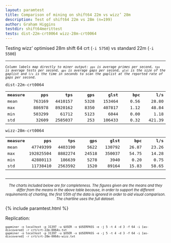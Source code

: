 ```yaml
---
layout: paramtest
title: Comparison of mining on shift64 22m vs wizz’ 28m
description: Test of shift64 22m vs 28m (n=199)
author: Graham Higgins
testdir: shift64merittest
tests: dist-22m-crt0064 wizz-28m-crt0064
---
```



<div class="ui raised padded container segment">
  <p>Testing wizz’ optimised 28m shift 64 crt (<code>-i 5750</code>) vs standard 22m (<code>-i 5500</code>)</p>
  <div style="font-family: monospace; font-size:90%">
    <hr>
    <p style="font-size: 80%"><em>Column labels map directly to miner output: <code>pps</code> is average primes per second, <code>tps</code> is average tests per second, <code>gps</code> is average gaps per second, <code>glst</code> is the size of the gaplist and <code>l/s</code> is the time in seconds to scan the gaplist at the reported rate of gaps per second.</em></p>
    <div class="ui two column doubling stackable grid container">
        <div class="column">
            <p class="ui tiny header" style="margin:0;padding:0">dist-22m-crt0064</p>
            <table width="100%">
                <tr><th align="left">measure</th><th align="right" width="16%">pps</th><th align="right" width="16%">tps</th><th align="right" width="16%">gps</th><th align="right" width="16%">glst</th><th align="right" width="16%">bpc</th><th align="right" width="16%">l/s</th></tr>
                <tr><td align="left">mean</td><td align="right">763169</td><td align="right">4410157</td><td align="right">5328</td><td align="right">153464</td><td align="right">0.56</td><td align="right">28.80</td></tr>
                <tr><td align="left">max</td><td align="right">886978</td><td align="right">8920162</td><td align="right">8350</td><td align="right">407817</td><td align="right">1.12</td><td align="right">48.84</td></tr>
                <tr><td align="left">min</td><td align="right">503299</td><td align="right">61712</td><td align="right">5123</td><td align="right">6044</td><td align="right">0.00</td><td align="right">1.18</td></tr>
                <tr><td align="left">std</td><td align="right">32609</td><td align="right">2585037</td><td align="right">253</td><td align="right">106433</td><td align="right">0.32</td><td align="right">421.39</td></tr>
            </table>
        </div>
        <div class="column">
            <p class="ui tiny header" style="margin:0;padding:0">wizz-28m-crt0064</p>
            <table width="100%">
                <tr><th align="left">measure</th><th align="right" width="16%">pps</th><th align="right" width="16%">tps</th><th align="right" width="16%">gps</th><th align="right" width="16%">glst</th><th align="right" width="16%">bpc</th><th align="right" width="16%">l/s</th></tr>
                <tr><td align="left">mean</td><td align="right">47749399</td><td align="right">4403190</td><td align="right">5622</td><td align="right">130792</td><td align="right">26.87</td><td align="right">23.26</td></tr>
                <tr><td align="left">max</td><td align="right">192825504</td><td align="right">8882274</td><td align="right">24518</td><td align="right">350037</td><td align="right">54.75</td><td align="right">14.28</td></tr>
                <tr><td align="left">min</td><td align="right">42880113</td><td align="right">186639</td><td align="right">5278</td><td align="right">3940</td><td align="right">0.20</td><td align="right">0.75</td></tr>
                <tr><td align="left">std</td><td align="right">11738410</td><td align="right">2563592</td><td align="right">1520</td><td align="right">89164</td><td align="right">15.83</td><td align="right">58.65</td></tr>
            </table>
        </div>
    </div>
  </div>
  <hr>
  <p style="font-size: 80%; text-align:center"><em>The charts included below are for completeness. The figures given are the means and they differ from the means in the above table because, in order to support the different requirements of charting, the first 1/5th of the data is ignored in order to aid visual comparison. The chartline uses the full dataset.</em></p>
</div>


{% include paramtest.html %}

<div class="ui raised padded container segment">
  <p>Replication: 
  <pre style="font-size: 75%"><code class="bash">gapminer -o localhost -p 31397 -u $USER -x $USERPASS -e -j 5 -t 4 -d 3 -f 64 -i [as-discovered] -r crt/crt-22m-0064s.txt
gapminer -o localhost -p 31397 -u $USER -x $USERPASS -e -j 5 -t 4 -d 3 -f 64 -i [as-discovered] -r crt/crt-28m-0064s-wizz.txt</code></pre>
</p>
</div>
